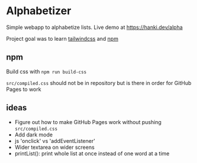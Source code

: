 # Alphabetizer

Simple webapp to alphabetize lists. Live demo at https://hanki.dev/alpha

Project goal was to learn [tailwindcss](https://tailwindcss.com) and [npm](https://www.npmjs.com/)

## npm

Build css with `npm run build-css`

`src/compiled.css` should not be in repository but is there in order for GitHub Pages to work

## ideas

- Figure out how to make GitHub Pages work without pushing `src/compiled.css`
- Add dark mode
- js 'onclick' vs 'addEventListener'
- Wider textarea on wider screens
- printList(): print whole list at once instead of one word at a time
